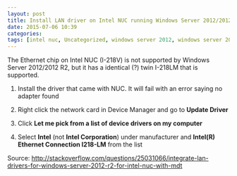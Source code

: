 ```yaml
---
layout: post
title: Install LAN driver on Intel NUC running Windows Server 2012/2012 R2
date: 2015-07-06 10:39
categories: 
tags: [intel nuc, Uncategorized, windows server 2012, windows server 2012 r2]
---
```


The Ethernet chip on Intel NUC (I-218V) is not supported by Windows Server 2012/2012 R2, but it has a identical (?) twin I-218LM that is supported.
	
1. Install the driver that came with NUC. It will fail with an error saying no adapter found

1. Right click the network card in Device Manager and go to **Update Driver**

1. Click **Let me pick from a list of device drivers on my computer**

1. Select **Intel** (not **Intel Corporation**) under manufacturer and **Intel(R) Ethernet Connection I218-LM** from the list

Source: http://stackoverflow.com/questions/25031066/integrate-lan-drivers-for-windows-server-2012-r2-for-intel-nuc-with-mdt